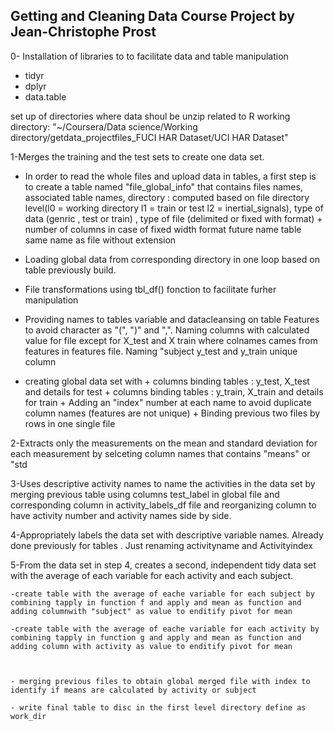 ## Getting and Cleaning Data Course Project by Jean-Christophe Prost

0-  Installation of libraries to to facilitate data and table manipulation 
- tidyr
- dplyr
- data.table
 
set up of directories where data shoul be unzip related to R working directory: "~/Coursera/Data science/Working directory/getdata_projectfiles_FUCI HAR Dataset/UCI HAR Dataset"

1-Merges the training and the test sets to create one data set.
 
 
 - In order to read the whole files and upload data in tables, a first step is to create a table named "file_global_info" that contains 
    files names, 
    associated table names,
    directory : computed based on file directory level(l0 = working directory l1 = train or test l2 = inertial_signals), type of data (genric , test or train) , 
    type of file (delimited or fixed with format) + number of columns in case of fixed width format 
    future name table same name as file without extension


-  Loading global data from corresponding directory in one loop based on table previously build.

- File transformations using tbl_df() fonction to facilitate furher manipulation

-  Providing names to tables variable and datacleansing on table Features to avoid character as "(", ")" and ",". Naming columns with calculated value for file except for X_test and X train where colnames cames from features in features file.
Naming "subject y_test and y_train unique column 

- creating global data set with 
        + columns binding tables : y_test, X_test and details for test 
        + columns binding tables : y_train, X_train and details for train
        + Adding an "index" number at each name to avoid duplicate column names (features are not unique)
        + Binding previous two files by rows in one single file

2-Extracts only the measurements on the mean and standard deviation for each measurement by selceting column names that contains "means" or "std


3-Uses descriptive activity names to name the activities in the data set by merging previous table using columns test_label in global file and corresponding column in activity_labels_df file and reorganizing column to have activity number and activity names side by side.


4-Appropriately labels the data set with descriptive variable names. Already done previously for tables . Just renaming activityname and Activityindex


5-From the data set in step 4, creates a second, independent tidy data set with the average of each variable for each activity and each subject.

    -create table with the average of eache variable for each subject by combining tapply in function f and apply and mean as function and  adding columnwith "subject" as value to enditify pivot for mean

    -create table with the average of eache variable for each activity by combining tapply in function g and apply and mean as function and  adding column with activity as value to enditify pivot for mean



    - merging previous files to obtain global merged file with index to identify if means are calculated by activity or subject

    - write final table to disc in the first level directory define as work_dir




